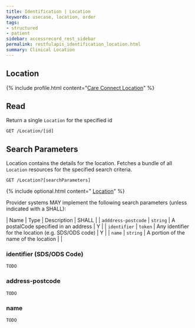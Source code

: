 ```yaml
---
title: Identification | Location
keywords: usecase, location, order
tags:
- structured
- patient
sidebar: accessrecord_rest_sidebar
permalink: restfulapis_identification_location.html
summary: Clinical Location
---
```


## Location ##

{% include profile.html content="[Care Connect Location](http://www.interopen.org/candidate-profiles/care-connect/CareConnect-Location-1.html)" %}

## Read ##

Return a single `Location` for the specified id

```http
GET /Location/[id]
```

## Search Parameters ##

Location contains the details for the location. Fetches a bundle of all `Location` resources for the specified search criteria.

```http
GET /Location?[searchParameters]
```

{% include optional.html content=" [Location](https://www.hl7.org/fhir/DSTU2/location.html#search)" %}

Provider systems MAY implement the following search parameters (unless indicated with a SHALL):

| Name | Type | Description | SHALL |
| `adddress-postcode` | `string` | A postalCode specified in an address | Y |
| `identifier` | `token` | 	Any identifier for the location (e.g. SDS/ODS code) | Y |
| `name` | `string` | A portion of the name of the location | |


### identifier (SDS/ODS Code) ###

```
TODO
```

### address-postcode

```
TODO
```

### name ###

```
TODO
```